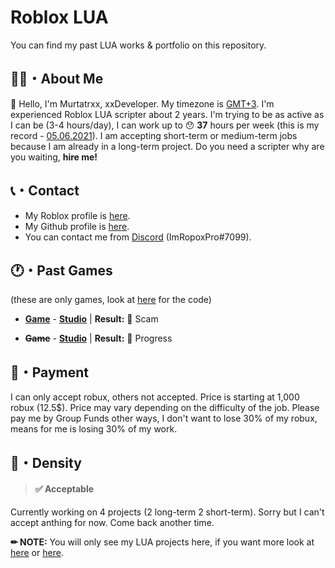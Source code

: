 <strong><h1>Roblox LUA</h1></strong>
You can find my past LUA works & portfolio on this repository. 

<h2><strong>🙍‍♂️・About Me</strong></h2>

👋 Hello, I'm Murtatrxx, xxDeveloper. My timezone is <a href="https://24timezones.com/time-zone/gmt+3">GMT+3</a>. I'm experienced Roblox LUA scripter about 2 years. I'm trying to be as active as I can be (3-4 hours/day), I can work up to 😯 <strong>37</strong> hours per week (this is my record - <a href="https://calendar.google.com/calendar/u/0/r/week/2021/5/6?pli=1">05.06.2021</a>). I am accepting short-term or medium-term jobs because I am already in a long-term project. Do you need a scripter why are you waiting, <strong>hire me!</strong>

<h2><strong>📞・Contact</strong></h2>

* My Roblox profile is <a href="https://web.roblox.com/users/1369550999/profile">here</a>.
* My Github profile is <a href="https://github.com/heynaberuy">here</a>.
* You can contact me from <a href="https://discord.com/app">Discord</a> (ImRopoxPro#7099).

<h2><strong>🕐・Past Games</strong></h2>

(these are only games, look at <a href="https://github.com/heynaberuy/roblox-projects/tree/main/LUA">here</a> for the code)

* <strong><a href="https://web.roblox.com/games/5825834765/Beta-Stelar-Piece?">Game</a></strong> - <strong><a href="https://discord.gg/cgZCCEQXcz">Studio</a></strong>
| <strong>Result:</strong> 💸 Scam

* <strong><del>Game</del></strong> - <strong><a href="https://discord.gg/g425E3G3Z3">Studio</a></strong>
| <strong>Result:</strong> 🔧 Progress

<h2><strong>💸・Payment</strong></h2>

I can only accept robux, others not accepted. Price is starting at 1,000 robux (12.5$). Price may vary depending on the difficulty of the job. Please pay me by Group Funds other ways, I don't want to lose 30% of my robux, means for me is losing 30% of my work.

<h2><strong>🥽・Density</strong></h2>

> <strong><h4>✅ Acceptable</h4></strong>

Currently working on 4 projects (2 long-term 2 short-term). Sorry but I can't accept anthing for now. Come back another time.

<strong>✏ NOTE:</strong> You will only see my LUA projects here, if you want more look at <a href="https://github.com/heynaberuy/visualbot">here</a> or <a href="https://github.com/heynaberuy/djs-bot">here</a>.
